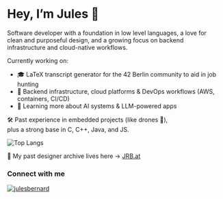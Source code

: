 # Hey, I’m Jules 👋

Software developer with a foundation in low level languages, a love for clean and purposeful design,
and a growing focus on backend infrastructure and cloud-native workflows.

Currently working on:

- 🎓 LaTeX transcript generator for the 42 Berlin community to aid in job hunting
- 🔄 Backend infrastructure, cloud platforms & DevOps workflows (AWS, containers, CI/CD)
- 🔮 Learning more about AI systems & LLM-powered apps



🛠️ Past experience in embedded projects (like drones 🚁),  
plus a strong base in C, C++, Java, and JS.



<!-- 
<h3>Tech Stack</h3>

[![myskills](https://skillicons.dev/icons?i=c,cpp,js,java,html,css,react,docker,unix)](https://skillicons.dev)


![Top Languages](https://github-readme-stats.vercel.app/api/top-langs?username=julesrb&show_icons=true&locale=en&bg_color=0d1117&text_color=ffffff&layout=compact&v=1)

![Top Languages](https://readme-stats-8qs0ubchy-julesrbs-projects.vercel.app/api/top-langs?username=julesrb&show_icons=true&locale=en&bg_color=0d1117&text_color=ffffff&layout=compact&v=1)

![Top Langs](https://github-readme-stats.vercel.app/api/top-langs/?username=julesrb&cache_seconds=1&v=2)

![Top Langs](https://github-readme-stats.vercel.app/api/top-langs/?username=julesrb&langs_count=8&layout=compact) -->

![Top Langs](https://github-readme-stats.vercel.app/api/top-langs/?username=julesrb&langs_count=8&layout=compact&bg_color=0d1117&text_color=ffffff&cache_seconds=7200)

<!--![GitHub Stats](https://readme-stats-8qs0ubchy-julesrbs-projects.vercel.app/api?username=julesrb&show_icons=true&locale=en&bg_color=0d1117&text_color=ffffff)-->

🎨 My past designer archive lives here → [JRB.at](https://jrb.at)

<h3>Connect with me</h3>
<p>
<a href="https://linkedin.com/in/jules-bernard-52843099" target="blank"><img src="https://img.shields.io/badge/LinkedIn-0077B5?style=for-the-badge&logo=linkedin&logoColor=white" alt="julesbernard" /></a>
</p>
